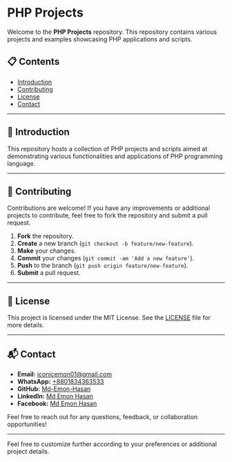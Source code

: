 # PHP Projects

Welcome to the **PHP Projects** repository. This repository contains various projects and examples showcasing PHP applications and scripts.

## 📋 Contents

- [Introduction](#introduction)
- [Contributing](#contributing)
- [License](#license)
- [Contact](#contact)

---

## 📖 Introduction

This repository hosts a collection of PHP projects and scripts aimed at demonstrating various functionalities and applications of PHP programming language.

---


## 🤝 Contributing

Contributions are welcome! If you have any improvements or additional projects to contribute, feel free to fork the repository and submit a pull request.

1. **Fork** the repository.
2. **Create** a new branch (`git checkout -b feature/new-feature`).
3. **Make** your changes.
4. **Commit** your changes (`git commit -am 'Add a new feature'`).
5. **Push** to the branch (`git push origin feature/new-feature`).
6. **Submit** a pull request.

---

## 📜 License

This project is licensed under the MIT License. See the [LICENSE](LICENSE) file for more details.

---

## 📬 Contact

- **Email:** [iconicemon01@gmail.com](mailto:iconicemon01@gmail.com)
- **WhatsApp:** [+8801834363533](https://wa.me/8801834363533)
- **GitHub:** [Md-Emon-Hasan](https://github.com/Md-Emon-Hasan)
- **LinkedIn:** [Md Emon Hasan](https://www.linkedin.com/in/md-emon-hasan)
- **Facebook:** [Md Emon Hasan](https://www.facebook.com/mdemon.hasan2001/)

Feel free to reach out for any questions, feedback, or collaboration opportunities!

---

Feel free to customize further according to your preferences or additional project details.
